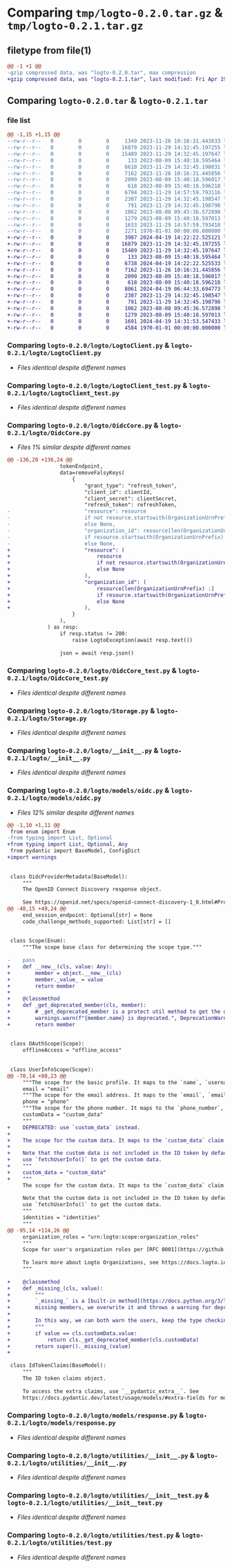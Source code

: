 # Comparing `tmp/logto-0.2.0.tar.gz` & `tmp/logto-0.2.1.tar.gz`

## filetype from file(1)

```diff
@@ -1 +1 @@
-gzip compressed data, was "logto-0.2.0.tar", max compression
+gzip compressed data, was "logto-0.2.1.tar", last modified: Fri Apr 19 14:31:53 2024, max compression
```

## Comparing `logto-0.2.0.tar` & `logto-0.2.1.tar`

### file list

```diff
@@ -1,15 +1,15 @@
--rw-r--r--   0        0        0     1349 2023-11-26 10:16:31.443833 logto-0.2.0/README.md
--rw-r--r--   0        0        0    16879 2023-11-29 14:32:45.197255 logto-0.2.0/logto/LogtoClient.py
--rw-r--r--   0        0        0    15489 2023-11-29 14:32:45.197647 logto-0.2.0/logto/LogtoClient_test.py
--rw-r--r--   0        0        0      133 2023-08-09 15:40:18.595464 logto-0.2.0/logto/LogtoException.py
--rw-r--r--   0        0        0     6610 2023-11-29 14:32:45.198031 logto-0.2.0/logto/OidcCore.py
--rw-r--r--   0        0        0     7162 2023-11-26 10:16:31.445856 logto-0.2.0/logto/OidcCore_test.py
--rw-r--r--   0        0        0     2099 2023-08-09 15:40:18.596017 logto-0.2.0/logto/Storage.py
--rw-r--r--   0        0        0      618 2023-08-09 15:40:18.596218 logto-0.2.0/logto/__init__.py
--rw-r--r--   0        0        0     6794 2023-11-29 14:57:59.793116 logto-0.2.0/logto/models/oidc.py
--rw-r--r--   0        0        0     2307 2023-11-29 14:32:45.198547 logto-0.2.0/logto/models/response.py
--rw-r--r--   0        0        0      791 2023-11-29 14:32:45.198798 logto-0.2.0/logto/utilities/__init__.py
--rw-r--r--   0        0        0     1062 2023-08-08 09:45:36.572898 logto-0.2.0/logto/utilities/__init__test.py
--rw-r--r--   0        0        0     1279 2023-08-09 15:40:18.597013 logto-0.2.0/logto/utilities/test.py
--rw-r--r--   0        0        0     1633 2023-11-29 14:57:59.793418 logto-0.2.0/pyproject.toml
--rw-r--r--   0        0        0     2271 1970-01-01 00:00:00.000000 logto-0.2.0/PKG-INFO
+-rw-r--r--   0        0        0     3987 2024-04-19 14:22:22.525121 logto-0.2.1/README.md
+-rw-r--r--   0        0        0    16879 2023-11-29 14:32:45.197255 logto-0.2.1/logto/LogtoClient.py
+-rw-r--r--   0        0        0    15489 2023-11-29 14:32:45.197647 logto-0.2.1/logto/LogtoClient_test.py
+-rw-r--r--   0        0        0      133 2023-08-09 15:40:18.595464 logto-0.2.1/logto/LogtoException.py
+-rw-r--r--   0        0        0     6738 2024-04-19 14:22:22.525533 logto-0.2.1/logto/OidcCore.py
+-rw-r--r--   0        0        0     7162 2023-11-26 10:16:31.445856 logto-0.2.1/logto/OidcCore_test.py
+-rw-r--r--   0        0        0     2099 2023-08-09 15:40:18.596017 logto-0.2.1/logto/Storage.py
+-rw-r--r--   0        0        0      618 2023-08-09 15:40:18.596218 logto-0.2.1/logto/__init__.py
+-rw-r--r--   0        0        0     8061 2024-04-19 06:44:33.694773 logto-0.2.1/logto/models/oidc.py
+-rw-r--r--   0        0        0     2307 2023-11-29 14:32:45.198547 logto-0.2.1/logto/models/response.py
+-rw-r--r--   0        0        0      791 2023-11-29 14:32:45.198798 logto-0.2.1/logto/utilities/__init__.py
+-rw-r--r--   0        0        0     1062 2023-08-08 09:45:36.572898 logto-0.2.1/logto/utilities/__init__test.py
+-rw-r--r--   0        0        0     1279 2023-08-09 15:40:18.597013 logto-0.2.1/logto/utilities/test.py
+-rw-r--r--   0        0        0     1691 2024-04-19 14:31:53.547433 logto-0.2.1/pyproject.toml
+-rw-r--r--   0        0        0     4584 1970-01-01 00:00:00.000000 logto-0.2.1/PKG-INFO
```

### Comparing `logto-0.2.0/logto/LogtoClient.py` & `logto-0.2.1/logto/LogtoClient.py`

 * *Files identical despite different names*

### Comparing `logto-0.2.0/logto/LogtoClient_test.py` & `logto-0.2.1/logto/LogtoClient_test.py`

 * *Files identical despite different names*

### Comparing `logto-0.2.0/logto/OidcCore.py` & `logto-0.2.1/logto/OidcCore.py`

 * *Files 1% similar despite different names*

```diff
@@ -136,20 +136,24 @@
                 tokenEndpoint,
                 data=removeFalsyKeys(
                     {
                         "grant_type": "refresh_token",
                         "client_id": clientId,
                         "client_secret": clientSecret,
                         "refresh_token": refreshToken,
-                        "resource": resource
-                        if not resource.startswith(OrganizationUrnPrefix)
-                        else None,
-                        "organization_id": resource[len(OrganizationUrnPrefix) :]
-                        if resource.startswith(OrganizationUrnPrefix)
-                        else None,
+                        "resource": (
+                            resource
+                            if not resource.startswith(OrganizationUrnPrefix)
+                            else None
+                        ),
+                        "organization_id": (
+                            resource[len(OrganizationUrnPrefix) :]
+                            if resource.startswith(OrganizationUrnPrefix)
+                            else None
+                        ),
                     }
                 ),
             ) as resp:
                 if resp.status != 200:
                     raise LogtoException(await resp.text())
 
                 json = await resp.json()
```

### Comparing `logto-0.2.0/logto/OidcCore_test.py` & `logto-0.2.1/logto/OidcCore_test.py`

 * *Files identical despite different names*

### Comparing `logto-0.2.0/logto/Storage.py` & `logto-0.2.1/logto/Storage.py`

 * *Files identical despite different names*

### Comparing `logto-0.2.0/logto/__init__.py` & `logto-0.2.1/logto/__init__.py`

 * *Files identical despite different names*

### Comparing `logto-0.2.0/logto/models/oidc.py` & `logto-0.2.1/logto/models/oidc.py`

 * *Files 12% similar despite different names*

```diff
@@ -1,10 +1,11 @@
 from enum import Enum
-from typing import List, Optional
+from typing import List, Optional, Any
 from pydantic import BaseModel, ConfigDict
+import warnings
 
 
 class OidcProviderMetadata(BaseModel):
     """
     The OpenID Connect Discovery response object.
 
     See https://openid.net/specs/openid-connect-discovery-1_0.html#ProviderMetadata
@@ -48,15 +49,24 @@
     end_session_endpoint: Optional[str] = None
     code_challenge_methods_supported: List[str] = []
 
 
 class Scope(Enum):
     """The scope base class for determining the scope type."""
 
-    pass
+    def __new__(cls, value: Any):
+        member = object.__new__(cls)
+        member._value_ = value
+        return member
+
+    @classmethod
+    def _get_deprecated_member(cls, member):
+        # _get_deprecated_member is a protect util method to get the deprecated member with warning.
+        warnings.warn(f"{member.name} is deprecated.", DeprecationWarning, stacklevel=2)
+        return member
 
 
 class OAuthScope(Scope):
     offlineAccess = "offline_access"
 
 
 class UserInfoScope(Scope):
@@ -70,14 +80,23 @@
     """The scope for the basic profile. It maps to the `name`, `username`, `picture` claims."""
     email = "email"
     """The scope for the email address. It maps to the `email`, `email_verified` claims."""
     phone = "phone"
     """The scope for the phone number. It maps to the `phone_number`, `phone_number_verified` claims."""
     customData = "custom_data"
     """
+    DEPRECATED: use `custom_data` instead.
+
+    The scope for the custom data. It maps to the `custom_data` claim.
+
+    Note that the custom data is not included in the ID token by default. You need to
+    use `fetchUserInfo()` to get the custom data.
+    """
+    custom_data = "custom_data"
+    """
     The scope for the custom data. It maps to the `custom_data` claim.
 
     Note that the custom data is not included in the ID token by default. You need to
     use `fetchUserInfo()` to get the custom data.
     """
     identities = "identities"
     """
@@ -95,14 +114,26 @@
     organization_roles = "urn:logto:scope:organization_roles"
     """
     Scope for user's organization roles per [RFC 0001](https://github.com/logto-io/rfcs).
 
     To learn more about Logto Organizations, see https://docs.logto.io/docs/recipes/organizations/.
     """
 
+    @classmethod
+    def _missing_(cls, value):
+        """
+        `_missing_` is a [built-in method](https://docs.python.org/3/library/enum.html#supported-sunder-names) to handle
+        missing members, we overwrite it and throws a warning for deprecated members.
+
+        In this way, we can both warn the users, keep the type checking working and make the deprecated value backward compatible.
+        """
+        if value == cls.customData.value:
+            return cls._get_deprecated_member(cls.customData)
+        return super()._missing_(value)
+
 
 class IdTokenClaims(BaseModel):
     """
     The ID token claims object.
 
     To access the extra claims, use `__pydantic_extra__`. See
     https://docs.pydantic.dev/latest/usage/models/#extra-fields for more information.
```

### Comparing `logto-0.2.0/logto/models/response.py` & `logto-0.2.1/logto/models/response.py`

 * *Files identical despite different names*

### Comparing `logto-0.2.0/logto/utilities/__init__.py` & `logto-0.2.1/logto/utilities/__init__.py`

 * *Files identical despite different names*

### Comparing `logto-0.2.0/logto/utilities/__init__test.py` & `logto-0.2.1/logto/utilities/__init__test.py`

 * *Files identical despite different names*

### Comparing `logto-0.2.0/logto/utilities/test.py` & `logto-0.2.1/logto/utilities/test.py`

 * *Files identical despite different names*

